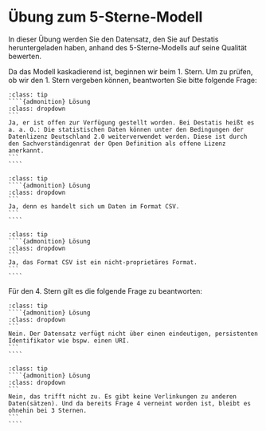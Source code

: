 # Übung zum 5-Sterne-Modell

In dieser Übung werden Sie den Datensatz, den Sie auf Destatis heruntergeladen haben, anhand des 5-Sterne-Modells auf seine Qualität bewerten. 

Da das Modell kaskadierend ist, beginnen wir beim 1. Stern. Um zu prüfen, ob wir den 1. Stern vergeben können, beantworten Sie bitte folgende Frage:

`````{admonition} Ist der Datensatz mit einer offenen Lizenz zur Verfügung gestellt worden?
:class: tip
````{admonition} Lösung
:class: dropdown
```
Ja, er ist offen zur Verfügung gestellt worden. Bei Destatis heißt es a. a. O.: Die statistischen Daten können unter den Bedingungen der Datenlizenz Deutschland 2.0 weiterverwendet werden. Diese ist durch den Sachverständigenrat der Open Definition als offene Lizenz anerkannt.
```
````
`````

`````{admonition} Den 2. Stern gibt es für die Bereitstellung des Datensatzes in einem maschinenlesbaren Format. Ist dies der Fall?
:class: tip
````{admonition} Lösung
:class: dropdown
```
Ja, denn es handelt sich um Daten im Format CSV.
```
````
`````

`````{admonition} Ein 3. Stern kann vergeben werden, wenn das Format des Datensatzes nicht-proprietär ist. Wie schätzen Sie das ein?
:class: tip
````{admonition} Lösung
:class: dropdown
```
Ja, das Format CSV ist ein nicht-proprietäres Format.
```
````
`````

Für den 4. Stern gilt es die folgende Frage zu beantworten: 

`````{admonition} Ist der Datensatz über einen URI eindeutig identifizierbar?
:class: tip
````{admonition} Lösung
:class: dropdown
```
Nein. Der Datensatz verfügt nicht über einen eindeutigen, persistenten Identifikator wie bspw. einen URI.
```
````
`````

`````{admonition} Einen 5. Stern erhält der Datensatz, wenn er mit anderen Daten(sätzen) verlinkt ist. Trifft das zu?
:class: tip
````{admonition} Lösung
:class: dropdown
```
Nein, das trifft nicht zu. Es gibt keine Verlinkungen zu anderen Daten(sätzen). Und da bereits Frage 4 verneint worden ist, bleibt es ohnehin bei 3 Sternen.
```
````
`````

